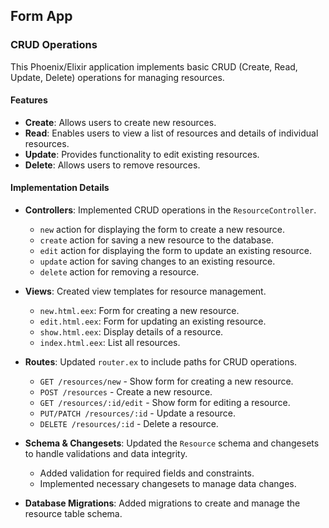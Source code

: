 ## Form App

### CRUD Operations

This Phoenix/Elixir application implements basic CRUD (Create, Read, Update, Delete) operations for managing resources.

#### Features

- **Create**: Allows users to create new resources.
- **Read**: Enables users to view a list of resources and details of individual resources.
- **Update**: Provides functionality to edit existing resources.
- **Delete**: Allows users to remove resources.

#### Implementation Details

- **Controllers**: Implemented CRUD operations in the `ResourceController`.
  - `new` action for displaying the form to create a new resource.
  - `create` action for saving a new resource to the database.
  - `edit` action for displaying the form to update an existing resource.
  - `update` action for saving changes to an existing resource.
  - `delete` action for removing a resource.

- **Views**: Created view templates for resource management.
  - `new.html.eex`: Form for creating a new resource.
  - `edit.html.eex`: Form for updating an existing resource.
  - `show.html.eex`: Display details of a resource.
  - `index.html.eex`: List all resources.

- **Routes**: Updated `router.ex` to include paths for CRUD operations.
  - `GET /resources/new` - Show form for creating a new resource.
  - `POST /resources` - Create a new resource.
  - `GET /resources/:id/edit` - Show form for editing a resource.
  - `PUT/PATCH /resources/:id` - Update a resource.
  - `DELETE /resources/:id` - Delete a resource.

- **Schema & Changesets**: Updated the `Resource` schema and changesets to handle validations and data integrity.
  - Added validation for required fields and constraints.
  - Implemented necessary changesets to manage data changes.

- **Database Migrations**: Added migrations to create and manage the resource table schema.
